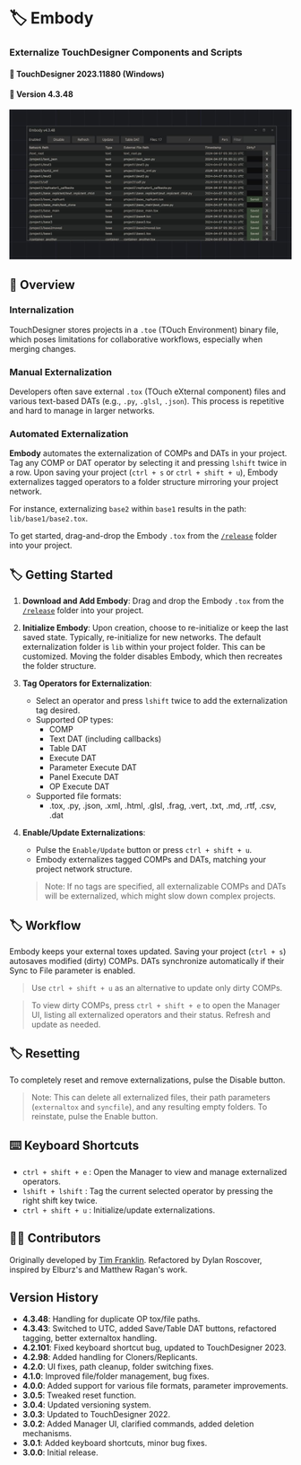 
# :label: Embody
### Externalize TouchDesigner Components and Scripts
#### :floppy_disk: TouchDesigner 2023.11880 (Windows)
#### :floppy_disk: Version 4.3.48

<img src='https://raw.githubusercontent.com/dylanroscover/Embody/master/img/screenshot2.jpg'>

## :notebook_with_decorative_cover: Overview
### Internalization
TouchDesigner stores projects in a `.toe` (TOuch Environment) binary file, which poses limitations for collaborative workflows, especially when merging changes.

### Manual Externalization
Developers often save external `.tox` (TOuch eXternal component) files and various text-based DATs (e.g., `.py`, `.glsl`, `.json`). This process is repetitive and hard to manage in larger networks.

### Automated Externalization
**Embody** automates the externalization of COMPs and DATs in your project. Tag any COMP or DAT operator by selecting it and pressing `lshift` twice in a row. Upon saving your project (`ctrl + s` or `ctrl + shift + u`), Embody externalizes tagged operators to a folder structure mirroring your project network.

For instance, externalizing `base2` within `base1` results in the path: `lib/base1/base2.tox`.

To get started, drag-and-drop the Embody `.tox` from the [`/release`](https://github.com/dylanroscover/Embody/tree/master/release) folder into your project.

## :label: Getting Started
1. **Download and Add Embody**: Drag and drop the Embody `.tox` from the [`/release`](https://github.com/dylanroscover/Embody/tree/master/release) folder into your project.

2. **Initialize Embody**: Upon creation, choose to re-initialize or keep the last saved state. Typically, re-initialize for new networks. The default externalization folder is `lib` within your project folder. This can be customized. Moving the folder disables Embody, which then recreates the folder structure.

3. **Tag Operators for Externalization**:
    - Select an operator and press `lshift` twice to add the externalization tag desired.
    - Supported OP types:
        - COMP
        - Text DAT (including callbacks)
        - Table DAT
        - Execute DAT
        - Parameter Execute DAT
        - Panel Execute DAT
        - OP Execute DAT
    - Supported file formats:
        - .tox, .py, .json, .xml, .html, .glsl, .frag, .vert, .txt, .md, .rtf, .csv, .dat

4. **Enable/Update Externalizations**:
    - Pulse the `Enable/Update` button or press `ctrl + shift + u`.
    - Embody externalizes tagged COMPs and DATs, matching your project network structure.

    > Note: If no tags are specified, all externalizable COMPs and DATs will be externalized, which might slow down complex projects.

## :label: Workflow
Embody keeps your external toxes updated. Saving your project (`ctrl + s`) autosaves modified (dirty) COMPs. DATs synchronize automatically if their Sync to File parameter is enabled.

> Use `ctrl + shift + u` as an alternative to update only dirty COMPs.

> To view dirty COMPs, press `ctrl + shift + e` to open the Manager UI, listing all externalized operators and their status. Refresh and update as needed.

## :label: Resetting
To completely reset and remove externalizations, pulse the Disable button.

> Note: This can delete all externalized files, their path parameters (`externaltox` and `syncfile`), and any resulting empty folders. To reinstate, pulse the Enable button.

## :keyboard: Keyboard Shortcuts
- `ctrl + shift + e` : Open the Manager to view and manage externalized operators.
- `lshift + lshift` : Tag the current selected operator by pressing the right shift key twice.
- `ctrl + shift + u` : Initialize/update externalizations.

## :man_juggling: Contributors
Originally developed by [Tim Franklin](https://github.com/franklin113/). Refactored by Dylan Roscover, inspired by Elburz's and Matthew Ragan's work.

## Version History
- **4.3.48**: Handling for duplicate OP tox/file paths.
- **4.3.43**: Switched to UTC, added Save/Table DAT buttons, refactored tagging, better externaltox handling.
- **4.2.101**: Fixed keyboard shortcut bug, updated to TouchDesigner 2023.
- **4.2.98**: Added handling for Cloners/Replicants.
- **4.2.0**: UI fixes, path cleanup, folder switching fixes.
- **4.1.0**: Improved file/folder management, bug fixes.
- **4.0.0**: Added support for various file formats, parameter improvements.
- **3.0.5**: Tweaked reset function.
- **3.0.4**: Updated versioning system.
- **3.0.3**: Updated to TouchDesigner 2022.
- **3.0.2**: Added Manager UI, clarified commands, added deletion mechanisms.
- **3.0.1**: Added keyboard shortcuts, minor bug fixes.
- **3.0.0**: Initial release.
